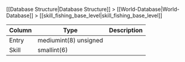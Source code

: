 [[Database Structure|Database Structure]] > [[World-Database|World-Database]] > [[skill_fishing_base_level|skill_fishing_base_level]]

Column | Type | Description
--- | --- | ---
Entry | mediumint(8) unsigned | 
Skill | smallint(6) | 
